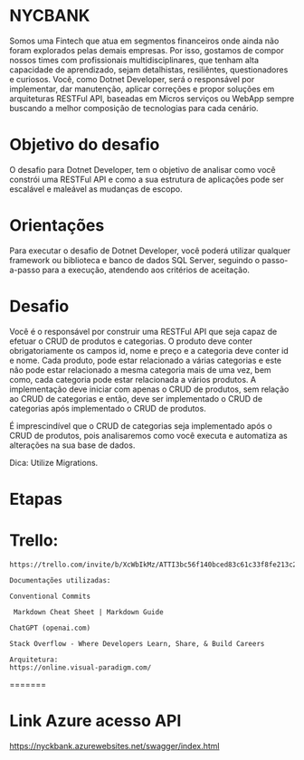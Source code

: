 # NYCBANK

Somos uma Fintech que atua em segmentos financeiros onde ainda não foram explorados pelas demais empresas. Por isso, gostamos de compor nossos times com profissionais multidisciplinares, que tenham alta capacidade de aprendizado, sejam detalhistas, resiliêntes, questionadores e curiosos. Você, como Dotnet Developer, será o responsável por implementar, dar manutenção, aplicar correções e propor soluções em arquiteturas RESTFul API, baseadas em Micros serviços ou WebApp sempre buscando a melhor composição de tecnologias para cada cenário.

# Objetivo do desafio

O desafio para Dotnet Developer, tem o objetivo de analisar como você constrói uma RESTFul API e como a sua estrutura de aplicações pode ser escalável e maleável as mudanças de escopo.

# Orientações

Para executar o desafio de Dotnet Developer, você poderá utilizar qualquer framework ou biblioteca e banco de dados SQL Server, seguindo o passo-a-passo para a execução, atendendo aos critérios de aceitação.

# Desafio

Você é o responsável por construir uma RESTFul API que seja capaz de efetuar o CRUD de produtos e categorias. O produto deve conter obrigatoriamente os campos id, nome e preço e a categoria deve conter id e nome. Cada produto, pode estar relacionado a várias categorias e este não pode estar relacionado a mesma categoria mais de uma vez, bem como, cada categoria pode estar relacionada a vários produtos. A implementação deve iniciar com apenas o CRUD de produtos, sem relação ao CRUD de categorias e então, deve ser implementado o CRUD de categorias após implementado o CRUD de produtos.

É imprescindível que o CRUD de categorias seja implementado após o CRUD de produtos, pois analisaremos como você executa e automatiza as alterações na sua base de dados.

Dica: Utilize Migrations.

# Etapas


#	Trello:
	https://trello.com/invite/b/XcWbIkMz/ATTI3bc56f140bced83c61c33f8fe213c2beDE3B7A91/nycbank
	
	Documentações utilizadas:
	
	Conventional Commits
	
	 Markdown Cheat Sheet | Markdown Guide
	
	ChatGPT (openai.com)
	
	Stack Overflow - Where Developers Learn, Share, & Build Careers
	
	Arquitetura:
	https://online.visual-paradigm.com/
=======
# Link Azure acesso API
https://nyckbank.azurewebsites.net/swagger/index.html



